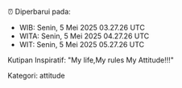 ⏰ Diperbarui pada:
- WIB: Senin, 5 Mei 2025 03.27.26 UTC
- WITA: Senin, 5 Mei 2025 04.27.26 UTC
- WIT: Senin, 5 Mei 2025 05.27.26 UTC

Kutipan Inspiratif:
"My life,My rules My Attitude!!!"


Kategori: attitude


